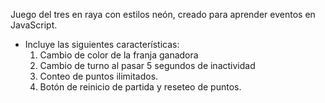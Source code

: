 Juego del tres en raya con estilos neón, creado para aprender eventos en JavaScript. 
- Incluye las siguientes características:
    1.  Cambio de color de la franja ganadora
    2.  Cambio de turno al pasar 5 segundos de inactividad
    3.  Conteo de puntos ilimitados.
    4.  Botón de reinicio de partida y reseteo de puntos.

